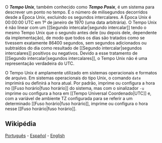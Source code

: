 O ***Tempo Unix***, também conhecido como ***Tempo Posix***, é um sistema para descrever um ponto no tempo. É o número de milisegundos decorridos desde a Época Unix, excluindo os segundos intercalares. A Época Unix é 00:00:00 UTC em 1º de janeiro de 1970 (uma data arbitrária). O Tempo Unix é não linear com um [[Segundo intercalar|segundo intercalar]] tendo o mesmo Tempo Unix que o segundo antes dele (ou depois dele, dependente da implementação), de modo que todos os dias são tratados como se tivessem exatamente 86400 segundos, sem segundos adicionados ou subtraídos do dia como resultado de [[Segundo intercalar|segundos intercalares]] positivos ou negativos. Devido a esse tratamento de [[Segundo intercalar|segundos intercalares]], o Tempo Unix não é uma representação verdadeira do UTC.

O Tempo Unix é amplamente utilizado em sistemas operacionais e formatos de arquivo. Em sistemas operacionais do tipo Unix, o comando `date` imprimirá ou definirá a hora atual. Por padrão, imprime ou configura a hora no [[Fuso horário|fuso horário]] do sistema, mas com o sinalizador `-u` imprime ou configura a hora em [[Tempo Universal Coordenado|UTC]] e, com a variável de ambiente TZ configurada para se referir a um determinado [[Fuso horário|fuso horário]], imprime ou configura o hora nesse [[Fuso horário|fuso horário]].

## Wikipédia
[Português](https://pt.wikipedia.org/wiki/Era_Unix) - [Español](https://es.wikipedia.org/wiki/Tiempo_Unix) - [English](https://en.wikipedia.org/wiki/Unix_time)